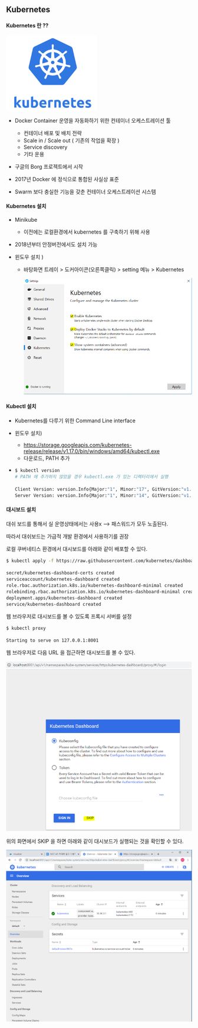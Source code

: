 ## Kubernetes



#### Kubernetes 란 ?? 

![image-20200106173104912](images/image-20200106173104912.png)



- Docker Container 운영을 자동화하기 위한 컨테이너 오케스트레이션 툴 
  - 컨테이너 배포 및 배치 전략 
  - Scale in / Scale out ( 기존의 작업을 확장 ) 
  - Service discovery 
  - 기타 운용 
- 구글의 Borg 프로젝트에서 시작
- 2017년 Docker 에  정식으로 통합된 사실상 표준 

- Swarm 보다 충실한 기능을 갖춘 컨테이너 오케스트레이션 시스템 





#### Kubernetes 설치 

- Minikube

  - 이전에는 로컬환경에서 kubernetes 를 구축하기 위해 사용 

- 2018년부터 안정버전에서도 설치 가능 

- 윈도우 설치 ) 

  - 바탕화면 트레이 > 도커아이콘(오른쪽클릭) > setting 메뉴 > Kubernetes 

    ![image-20200106173852471](images/image-20200106173852471.png)



#### Kubectl 설치 

- Kubernetes를 다루기 위한 Command Line interface

- 윈도우 설치) 

  - https://storage.googleapis.com/kubernetes-release/release/v1.17.0/bin/windows/amd64/kubectl.exe
  - 다운로드, PATH 추가 

- ```bash
  $ kubectl version  
  # PATH 에 추가하지 않았을 경우 kubectl.exe 가 있는 디렉터리에서 실행
  
  Client Version: version.Info{Major:"1", Minor:"17", GitVersion:"v1.17.0", GitCommit:"70132b0f130acc0bed193d9ba59dd186f0e634cf", GitTreeState:"clean", BuildDate:"2019-12-07T21:20:10Z", GoVersion:"go1.13.4", Compiler:"gc", Platform:"windows/amd64"}
  Server Version: version.Info{Major:"1", Minor:"14", GitVersion:"v1.14.8", GitCommit:"211047e9a1922595eaa3a1127ed365e9299a6c23", GitTreeState:"clean", BuildDate:"2019-10-15T12:02:12Z", GoVersion:"go1.12.10", Compiler:"gc", Platform:"linux/amd64"}
  ```



#### 대시보드 설치 



대쉬 보드를 통해서 실 운영상태에서는 사용x  --> 패스워드가 모두 노출된다. 

따라서 대쉬보드는 가급적 개발 환경에서 사용하기를 권장 



로컬 쿠버네티스 환경에서 대시보드를 아래와 같이 배포할 수 있다. 

```bash
$ kubectl apply -f https://raw.githubusercontent.com/kubernetes/dashboard/v1.8.3/src/deploy/recommended/kubernetes-dashboard.yaml

secret/kubernetes-dashboard-certs created
serviceaccount/kubernetes-dashboard created
role.rbac.authorization.k8s.io/kubernetes-dashboard-minimal created
rolebinding.rbac.authorization.k8s.io/kubernetes-dashboard-minimal created
deployment.apps/kubernetes-dashboard created
service/kubernetes-dashboard created
```



웹 브라우저로 대시보드를 볼 수 있도록 프록시 서버를 설정 

```bash
$ kubectl proxy 

Starting to serve on 127.0.0.1:8001
```



웹 브라우저로 다음 URL 을 접근하면 대시보드를 볼 수 있다. 

![image-20200106175307562](images/image-20200106175307562.png)

위의 화면에서 SKIP 을 하면 아래와 같이 대시보드가 실행되는 것을 확인할 수 있다. 

![image-20200106175435917](images/image-20200106175435917.png)


